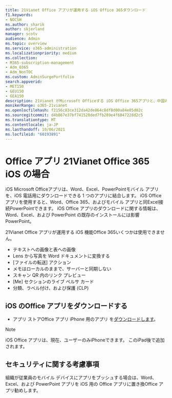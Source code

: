 ```yaml
---
title: 21Vianet Office アプリが運用する iOS Office 365ダウンロード
f1.keywords:
- NOCSH
ms.author: sharik
author: skjerland
manager: scotv
audience: Admin
ms.topic: overview
ms.service: o365-administration
ms.localizationpriority: medium
ms.collection:
- M365-subscription-management
- Adm_O365
- Adm_NonTOC
ms.custom: AdminSurgePortfolio
search.appverid:
- MET150
- GEU150
- GEA150
description: 21Vianet がMicrosoft Officeする iOS Office 365アプリと、中国のお客様向けダウンロード方法について詳しくは、ご覧ください。
monikerRange: o365-21vianet
ms.openlocfilehash: f2156c83ce312da42de864c8df8d00a84e05d02c
ms.sourcegitcommit: d4b867e37bf741528ded7fb289e4f6847228d2c5
ms.translationtype: MT
ms.contentlocale: ja-JP
ms.lasthandoff: 10/06/2021
ms.locfileid: "60193891"
---
```

# <a name="office-app-for-ios-for-office-365-operated-by-21vianet"></a>Office アプリ 21Vianet Office 365 iOS の場合

iOS Microsoft Officeアプリは、Word、Excel、PowerPointモバイル アプリを、iOS 電話用にダウンロードできる 1 つのアプリに結合します。 iOS Office アプリを使用すると、Word、Office 365、およびモバイル アプリと同Excel接続PowerPointできます。 iOS Office アプリのダウンロードに関する情報は、Word、Excel、および PowerPoint の既存のインストールには影響PowerPoint。

21Vianet Office アプリが運用する iOS 機能Office 365いくつかは使用できません。

- テキストへの画像と表への画像 
- Lens から写真を Word ドキュメントに変換する 
- [ファイルの転送] アクション 
- メモはローカルのままで、サーバーと同期しない
- スキャン QR 内のリンク プレビュー
- [Me] セクションのライブ ペルサ カード
- 分類、ラベル付け、および保護 (CLP)


## <a name="download-the-office-app-for-ios"></a>iOS のOffice アプリをダウンロードする

- アプリ ストアOffice アプリ iPhone 用のアプリ を[ダウンロードします](https://products.office.com/mobile/office?rtc=2)。 

> [!NOTE]
> iOS Office アプリは、現在、ユーザーのみiPhoneできます。 このiPad後で追加されます。 

## <a name="security-considerations"></a>セキュリティに関する考慮事項

組織が従業員のモバイル デバイスにアプリをプッシュする場合は、Word、Excel、および PowerPoint アプリを iOS 用の Office アプリに置き換Office アプリ勧めします。  


